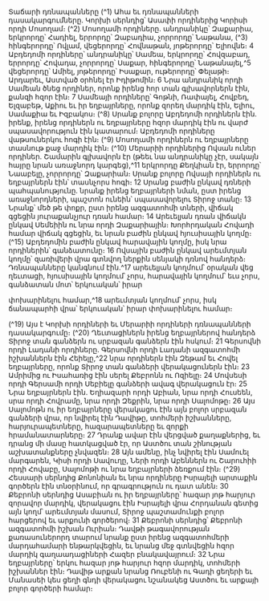 
Տաճարի դռնապանները
(^1) Ահա եւ դռնապանների դասակարգումները. Կորխի սերնդից՝ Ասափի որդիներից Կորիսի որդի Մոսողամ։
(^2) Մոսողամի որդիները. անդրանիկը՝ Զաքարիա, երկրորդը՝ Հադիել, երրորդը՝ Զաբադիա, չորրորդը՝ Նաթանա,
(^3) հինգերորդը՝ Ովլամ, վեցերորդը՝ Հովնաթան, յոթերորդը՝ Ելիովնե։ 4 Աբդեդոմի որդիները՝ անդրանիկը՝ Սամեա,
երկրորդը՝ Հովզաբադ, երրորդը՝ Հովադա, չորրորդը՝ Սաքար, հինգերորդը՝ Նաթանայել,^5 վեցերորդը՝ Ամիել, յոթերորդը՝
Իսաքար, ութերորդը՝ Փելաթի։
Արդարեւ, Աստված օրհնել էր Իդիթոմին։ 6 Նրա անդրանիկ որդի Սամեան ծնեց որդիներ, որոնք իրենց հոր տան
գլխավորներն էին, քանզի հզոր էին։ 7 Սամեայի որդիները՝ Գոթնի, Ռափայել, Հովբեդ, Ելզաբեթ, Աքիու եւ իր եղբայրները,
որոնք զորեղ մարդիկ էին, Ելիու, Սամաքիա եւ Իզբակոս։
(^8) Սրանք բոլորը Աբդեդոմի որդիներն էին. իրենք, իրենց որդիներն ու եղբայրները հզոր մարդիկ էին ու վարժ
սպասավորություն էին կատարում։ Աբդեդոմի որդիները վաթսուներկու հոգի էին։
(^9) Մոսողամի որդիներն ու եղբայրները տասնութ քաջ մարդիկ էին։
(^10) Մերարիի որդիներից Ովսան ուներ որդիներ. Շամարին գլխավորն էր (թեեւ նա անդրանիկը չէր, սակայն հայրը
նրան առաջնորդ կարգեց),^11 երկրորդը Քեղկիան էր, երրորդը՝ Նաաբելը, չորրորդը՝ Զաքարիան։ Սրանք բոլորը Ովսայի
որդիներն ու եղբայրներն էին՝ տասնչորս հոգի։ 12 Սրանց բաժին ընկավ դռների պահպանությունը. նրանք իրենց
եղբայրների նման, ըստ իրենց առաջնորդների, պաշտոն ունեին՝ սպասավորելու Տիրոջ տանը։ 13 Նրանք՝ մեծ թե փոքր,
ըստ իրենց ազգատոհմի տների, վիճակ գցեցին յուրաքանչյուր դռան համար։ 14 Արեւելյան դռան վիճակն ընկավ Սեմեիին
ու նրա որդի Զաքարիային։ Խորհրդական Հովադի համար վիճակ գցեցին, եւ նրան բաժին ընկավ հյուսիսային կողմը։
(^15) Աբդեդոմին բաժին ընկավ հարավային կողմը, իսկ նրա որդիներին՝ գանձատունը։ 16 Ովսային բաժին ընկավ արեւմտյան
կողմը՝ զառիվերի վրա գտնվող ներքին սենյակի դռնով հանդերձ։ Դռնապանները կանգնում էին.^17 արեւելյան կողմում՝
օրական վեց ղեւտացի, հյուսիսային կողմում՝ չորս, հարավային կողմում՝ եւս չորս, գանձատան մոտ՝ երկուական՝ իրար


փոխարինելու համար,^18 արեւմտյան կողմում՝ չորս, իսկ ճանապարհի վրա՝ երկուական՝ իրար փոխարինելու համար։

(^19) Այս է Կորխի որդիների եւ Մերարիի որդիների դռնապանների դասակարգումը։
(^20) Ղեւտացիներն իրենց եղբայրներով հանդերձ Տիրոջ տան գանձերն ու սրբազան գանձերն էին հսկում։ 21 Գերսովնի
որդի Լադանի որդիները. Գերսովնի որդի Լադանի ազգատոհմի իշխաններն էին Հեիելը,^22 նրա որդիներն էին Զեթամ եւ
Հովել եղբայրները, որոնք Տիրոջ տան գանձերի վերակացուներն էին։ 23 Ամրիմից ու Իսահառից էին սերել Քեբրոնն ու
Ոզիելը։ 24 Մովսեսի որդի Գերսամի որդի Սեբիելը գանձերի ավագ վերակացուն էր։ 25 Նրա եղբայրներն էին. Եղիազարի
որդի Աբիան, նրա որդի Հուսեեն, սրա որդի Հովրամը, նրա որդի Զեքրին, նրա որդի Սալոմոթը։ 26 Այս Սալոմոթն ու իր
եղբայրները վերակացու էին այն բոլոր սրբազան գանձերի վրա, որ նվիրել էին Դավիթը, տոհմերի իշխանները,
հարյուրապետները, հազարապետները եւ զորքի հրամանատարները։ 27 Դրանք ավար էին վերցված քաղաքներից, եւ
դրանց մի մասը հատկացված էր, որ Աստծու տան շինության աշխատանքները չնվազեն։ 28 Այն ամենը, ինչ նվիրել էին
Սամուել մարգարեն, Կիսի որդի Սավուղը, Ների որդի Աբեններն ու Շարուհիի որդի Հովաբը, Սալոմոթի ու նրա
եղբայրների ձեռքում էին։
(^29) Հեսսարի սերնդից Քոնոնիան եւ նրա որդիները Իսրայելի արտաքին գործերն էին տնօրինում, որ գրագրություն ու
դատ անեն։ 30 Քեբրոնի սերնդից Ասաբիան ու իր եղբայրները՝ հազար յոթ հարյուր զորավոր մարդիկ, վերակացու էին
Իսրայելի վրա Հորդանան գետից այն կողմ՝ արեւմտյան մասում, Տիրոջ պաշտամունքի բոլոր հարցերով եւ արքունի
գործերով։ 31 Քեբրոնի սերնդից՝ Քեբրոնի ազգատոհմի իշխան Ուրիան։ Դավթի թագավորության քառասուներորդ
տարում նրանք ըստ իրենց ազգատոհմերի մարդահամարի ենթարկվեցին, եւ նրանց մեջ գտնվեցին հզոր մարդիկ
գաղաադացիների Հազեր բնակավայրում։ 32 Նրա եղբայրները՝ երկու հազար յոթ հարյուր հզոր մարդիկ, տոհմերի
իշխաններ էին։ Դավիթ արքան նրանց Ռուբենի ու Գադի ցեղերի եւ Մանասեի կես ցեղի գնդի վերակացու նշանակեց
Աստծու եւ արքայի բոլոր գործերի համար։
